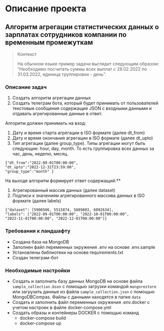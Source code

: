 # Описание проекта

## Алгоритм агрегации статистических данных о зарплатах сотрудников компании по временным промежуткам
> Контекст
> 
> На обычном языке пример задачи выглядит следующим образом: “Необходимо посчитать суммы всех выплат с 28.02.2022 по 31.03.2022, единица группировки - день”.

### Описание задач

1. Создать алгоритм агрегации данных
2. Создать телеграм бота, который будет принимать от пользователей текстовые сообщения содержащие JSON с входными данными и отдавать агрегированные данные в ответ.


Алгоритм должен принимать на вход:
1. Дату и время старта агрегации в ISO формате (далее dt_from)
2. Дату и время окончания агрегации в ISO формате (далее dt_upto)
3. Тип агрегации (далее group_type). Типы агрегации могут быть следующие: hour, day, month. То есть группировка всех данных за час, день, неделю, месяц.
```
{"dt_from":"2022-09-01T00:00:00",
"dt_upto":"2022-12-31T23:59:00",
"group_type":"month" }
```
На выходе алгоритм формирует ответ содержащий:**
1. Агрегированный массив данных (далее dataset)
2. Подписи к значениям агрегированного массива данных в ISO формате (далее labels)
```
{"dataset": [5906586, 5515874, 5889803, 6092634], 
"labels": ["2022-09-01T00:00:00", "2022-10-01T00:00:00", 
"2022-11-01T00:00:00", "2022-12-01T00:00:00"]}
```

### Требования к ландшафту
- Создана база на MongoDB
- Заполнен файл переменных окружения .env на основе .env.sample
- Установлены библиотеки на основе requirements.txt
- Создан телеграм-бот

### Необходимые настройки
- Создать и заполнить базу данных MongoDB на основе файла `sample_collection.bson` с помощью загрузки командой `mongorestore` или загрузить данные из файла `sample_collection.json` с помощью MongoDBCompas. Файлы с данными находятся в папке `data`
- Создать и заполнить файл переменных окружения .env.docker с учетом настроек в файле docker-compose.yml
- Создать образы и контейнеры DOCKER с помощью команд
  - docker-compose build
  - docker-compose up
